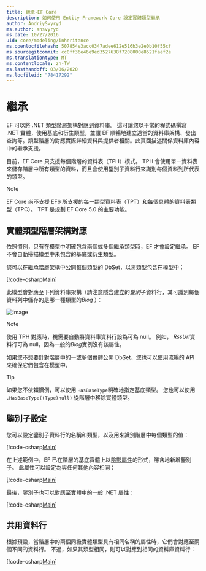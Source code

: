 ```yaml
---
title: 繼承-EF Core
description: 如何使用 Entity Framework Core 設定實體類型繼承
author: AndriySvyryd
ms.author: ansvyryd
ms.date: 10/27/2016
uid: core/modeling/inheritance
ms.openlocfilehash: 507854e3acc0347adee612e516b3e2e0b10f55cf
ms.sourcegitcommit: cc0ff36e46e9ed3527638f7208000e8521faef2e
ms.translationtype: MT
ms.contentlocale: zh-TW
ms.lasthandoff: 03/06/2020
ms.locfileid: "78417292"
---
```

# <a name="inheritance"></a>繼承

EF 可以將 .NET 類型階層架構對應到資料庫。 這可讓您以平常的程式碼撰寫 .NET 實體，使用基底和衍生類型，並讓 EF 順暢地建立適當的資料庫架構、發出查詢等。類型階層的對應實際詳細資料與提供者相關。此頁面描述關係資料庫內容中的繼承支援。

目前，EF Core 只支援每個階層的資料表（TPH）模式。 TPH 會使用單一資料表來儲存階層中所有類型的資料，而且會使用鑒別子資料行來識別每個資料列所代表的類型。

> [!NOTE]
> EF Core 尚不支援 EF6 所支援的每一類型資料表（TPT）和每個具體的資料表類型（TPC）。 TPT 是規劃 EF Core 5.0 的主要功能。

## <a name="entity-type-hierarchy-mapping"></a>實體類型階層架構對應

依照慣例，只有在模型中明確包含兩個或多個繼承類型時，EF 才會設定繼承。 EF 不會自動掃描模型中未包含的基底或衍生類型。

您可以在繼承階層架構中公開每個類型的 DbSet，以將類型包含在模型中：

[!code-csharp[Main](../../../samples/core/Modeling/Conventions/InheritanceDbSets.cs?name=InheritanceDbSets&highlight=3-4)]

此模型會對應至下列資料庫架構（請注意隱含建立的*鑒別*子資料行，其可識別每個資料列中儲存的是哪一種類型的*Blog* ）：

![image](_static/inheritance-tph-data.png)

>[!NOTE]
> 使用 TPH 對應時，視需要自動將資料庫資料行設為可為 null。 例如， *RssUrl*資料行可為 null，因為一般的*Blog*實例沒有該屬性。

如果您不想要針對階層中的一或多個實體公開 DbSet，您也可以使用流暢的 API 來確保它們包含在模型中。

> [!TIP]
> 如果您不依賴慣例，可以使用 `HasBaseType`明確地指定基底類型。 您也可以使用 `.HasBaseType((Type)null)` 從階層中移除實體類型。

## <a name="discriminator-configuration"></a>鑒別子設定

您可以設定鑒別子資料行的名稱和類型，以及用來識別階層中每個類型的值：

[!code-csharp[Main](../../../samples/core/Modeling/FluentAPI/DiscriminatorConfiguration.cs?name=DiscriminatorConfiguration&highlight=4-6)]

在上述範例中，EF 已在階層的基底實體上以[陰影屬性](xref:core/modeling/shadow-properties)的形式，隱含地新增鑒別子。 此屬性可以設定為與任何其他內容相同：

[!code-csharp[Main](../../../samples/core/Modeling/FluentAPI/DiscriminatorPropertyConfiguration.cs?name=DiscriminatorPropertyConfiguration&highlight=4-5)]

最後，鑒別子也可以對應至實體中的一般 .NET 屬性：

[!code-csharp[Main](../../../samples/core/Modeling/FluentAPI/NonShadowDiscriminator.cs?name=NonShadowDiscriminator&highlight=4)]

## <a name="shared-columns"></a>共用資料行

根據預設，當階層中的兩個同級實體類型具有相同名稱的屬性時，它們會對應至兩個不同的資料行。 不過，如果其類型相同，則可以對應到相同的資料庫資料行：

[!code-csharp[Main](../../../samples/core/Modeling/FluentAPI/SharedTPHColumns.cs?name=SharedTPHColumns&highlight=9,13)]
